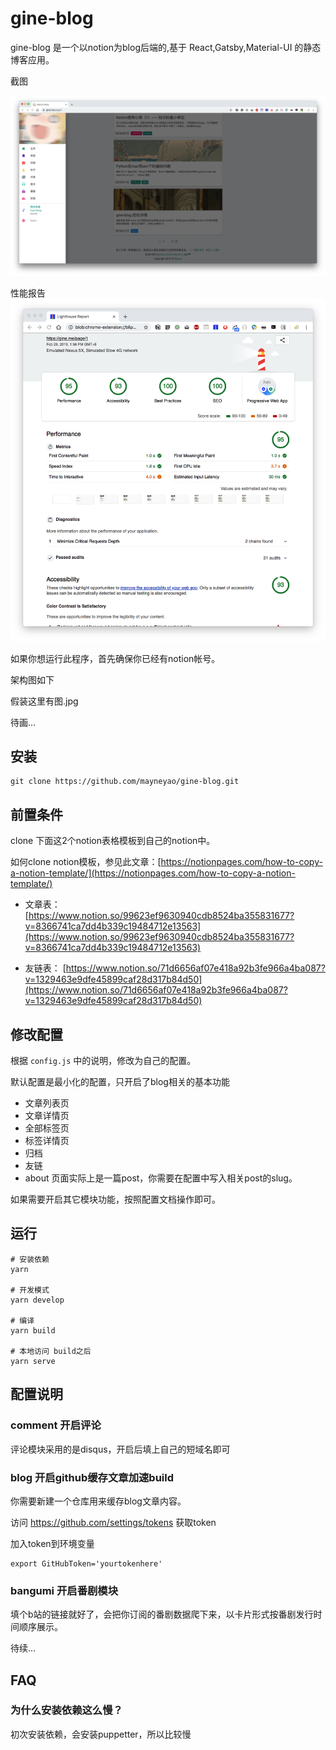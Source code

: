 # gine-blog

gine-blog 是一个以notion为blog后端的,基于 React,Gatsby,Material-UI 的静态博客应用。


截图

![](src/static/s3.png)

性能报告
![](src/static/gine-blog-lighthouse-report.png)



如果你想运行此程序，首先确保你已经有notion帐号。

架构图如下

假装这里有图.jpg

待画... 

## 安装

```
git clone https://github.com/mayneyao/gine-blog.git
```

## 前置条件

clone 下面这2个notion表格模板到自己的notion中。

如何clone notion模板，参见此文章：[https://notionpages.com/how-to-copy-a-notion-template/](https://notionpages.com/how-to-copy-a-notion-template/)

- 文章表： [https://www.notion.so/99623ef9630940cdb8524ba355831677?v=8366741ca7dd4b339c19484712e13563](https://www.notion.so/99623ef9630940cdb8524ba355831677?v=8366741ca7dd4b339c19484712e13563)

- 友链表： [https://www.notion.so/71d6656af07e418a92b3fe966a4ba087?v=1329463e9dfe45899caf28d317b84d50](https://www.notion.so/71d6656af07e418a92b3fe966a4ba087?v=1329463e9dfe45899caf28d317b84d50)

## 修改配置

根据 `config.js` 中的说明，修改为自己的配置。

默认配置是最小化的配置，只开启了blog相关的基本功能

- 文章列表页
- 文章详情页
- 全部标签页
- 标签详情页
- 归档
- 友链
- about 页面实际上是一篇post，你需要在配置中写入相关post的slug。

如果需要开启其它模块功能，按照配置文档操作即可。

## 运行

    # 安装依赖
    yarn 
    
    # 开发模式
    yarn develop
    
    # 编译
    yarn build
    
    # 本地访问 build之后
    yarn serve



## 配置说明

### comment 开启评论

评论模块采用的是disqus，开启后填上自己的短域名即可


### blog 开启github缓存文章加速build 

你需要新建一个仓库用来缓存blog文章内容。

访问 https://github.com/settings/tokens 获取token 

加入token到环境变量

```
export GitHubToken='yourtokenhere'
```

### bangumi 开启番剧模块

填个b站的链接就好了，会把你订阅的番剧数据爬下来，以卡片形式按番剧发行时间顺序展示。

待续...

## FAQ

### 为什么安装依赖这么慢？
初次安装依赖，会安装puppetter，所以比较慢